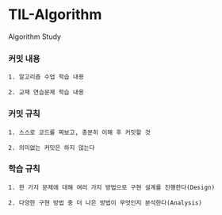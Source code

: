 # TIL-Algorithm
Algorithm Study

### 커밋 내용

```
1. 알고리즘 수업 학습 내용

2. 교재 연습문제 학습 내용
```

### 커밋 규칙

```
1. 스스로 코드를 짜보고, 충분히 이해 후 커밋할 것

2. 의미없는 커밋은 하지 않는다
```

### 학습 규칙

```
1. 한 가지 문제에 대해 여러 가지 방법으로 구현 설계를 진행한다(Design)

2. 다양한 구현 방법 중 더 나은 방법이 무엇인지 분석한다(Analysis) 
```
